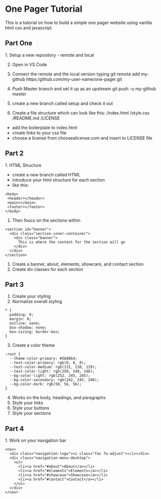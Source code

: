 # One Pager Tutorial

This is a tutorial on how to build a simple one pager website using vanilla html css and javascript.
<h2>Part One</h2>
1. Setup a new repository - remote and local

2. Open in VS Code

3. Connect the remote and the local version typing git remote add my-github https:/github.com/my-user-name/one-pager.git

4. Push Master branch and set it up as an upstream git push -u my-github master

5. create a new branch called setup and check it out

6. Create a file structure which can look like this: /index.html /style.css /README.md /LICENSE

- add the boilerplate to index.html
- create links to your css file
- choose a license from choosealicense.com and insert to LICENSE file

<h2>Part 2</h2>
1. HTML Structure

- create a new branch called HTML
- introduce your html structure for each section
- like this:

```
<body>
 <header></header>
 <main></main>
 <footer></footer>
</body>
```

1. Then foucs on the sections within

```
<section id="banner">
  <div class="section-inner-container">
    <div class="banner">
      This is where the content for the section will go
    </div>
  </div>
</section>
```

1. Create a banner, about, elements, showcare, and contact section
1. Create div classes for each section

<h2>Part 3</h2>

1. Create your styling
2. Normalize overall styling
```
* {
  padding: 0;
  margin: 0;
  outline: none;
  box-shadow: none;
  box-sizing: border-box;
}
```
3. Create a color theme
```
:root {
  --theme-color-primary: #5b88b4;
  --text-color-primary: rgb(8, 8, 8);
  --text-color-medium: rgb(131, 130, 129);
  --text-color-light: rgb(250, 248, 248);
  --bg-color-light: rgb(252, 245, 245);
  --bg-color-secondary: rgb(242, 245, 246);
  --bg-color-dark: rgb(58, 56, 56);
}
```
4. Works on the body, headings, and paragraphs
5. Style your links
6. Style your buttons
7. Style your sections

<h2>Part 4</h2>
1. Work on your navigation bar

```
<nav>
  <div class="navigation-logo"><i class="fas fa-adjust"></i></div>
  <div class="navigation-menu-desktop">
    <ul>
      <li><a href="#about">About</a></li>
      <li><a href="#elements">Elements</a></li>
      <li><a href="#showcase">Showcase</a></li>
      <li><a href="#contact">Contact</a></li>
    </ul>
  </div>
</nav>
```


